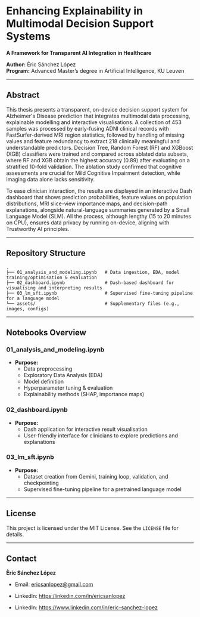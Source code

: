 # Enhancing Explainability in Multimodal Decision Support Systems  
**A Framework for Transparent AI Integration in Healthcare**

**Author:** Èric Sánchez López  
**Program:** Advanced Master’s degree in Artificial Intelligence, KU Leuven  

---

## Abstract

This thesis presents a transparent, on-device decision support system for Alzheimer's Disease prediction that integrates multimodal data processing, explainable modelling and interactive visualisations. A collection of 453 samples was processed by early-fusing ADNI clinical records with FastSurfer-derived MRI region statistics, followed by handling of missing values and feature redundancy to extract 218 clinically meaningful and understandable predictors. Decision Tree, Random Forest (RF) and XGBoost (XGB) classifiers were trained and compared across ablated data subsets, where RF and XGB obtain the highest accuracy (0.89) after evaluating on a stratified 10-fold validation. The ablation study confirmed that cognitive assessments are crucial for Mild Cognitive Impairment detection, while imaging data alone lacks sensitivity.

To ease clinician interaction, the results are displayed in an interactive Dash dashboard that shows prediction probabilities, feature values on population distributions, MRI slice-view importance maps, and decision-path explanations, alongside natural-language summaries generated by a Small Language Model (SLM). All the process, although lengthy (15 to 20 minutes on CPU), ensures data privacy by running on-device, aligning with Trustworthy AI principles.

---

## Repository Structure

```
.
├── 01_analysis_and_modeling.ipynb   # Data ingestion, EDA, model training/optimisation & evaluation
├── 02_dashboard.ipynb               # Dash-based dashboard for visualising and interpreting results
├── 03_lm_sft.ipynb                  # Supervised fine-tuning pipeline for a language model
└── assets/                          # Supplementary files (e.g., images, configs)
```

---

## Notebooks Overview

### 01_analysis_and_modeling.ipynb
- **Purpose:**
  - Data preprocessing 
  - Exploratory Data Analysis (EDA)
  - Model definition  
  - Hyperparameter tuning & evaluation  
  - Explainability methods (SHAP, importance maps)

### 02_dashboard.ipynb
- **Purpose:**  
  - Dash application for interactive result visualisation  
  - User-friendly interface for clinicians to explore predictions and explanations

### 03_lm_sft.ipynb
- **Purpose:**
  - Dataset creation from Gemini, training loop, validation, and checkpointing
  - Supervised fine-tuning pipeline for a pretrained language model

---

## License

This project is licensed under the MIT License. See the `LICENSE` file for details.

---

## Contact

**Èric Sánchez López**  
- Email: ericsanlopez@gmail.com
- LinkedIn: [https:/linkedin.com/in/ericsanlopez](https:/linkedin.com/in/ericsanlopez)

- LinkedIn: https://www.linkedin.com/in/eric-sanchez-lopez

